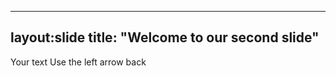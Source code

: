 --------
layout:slide
title: "Welcome to our second slide"
--------
Your text 
Use the left arrow back
